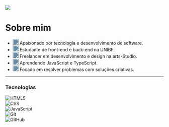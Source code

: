 ![](https://komarev.com/ghpvc/?username=Vzdevelopers&color=006bed)

# Sobre mim

- <img src="https://media.discordapp.net/attachments/1068277501530493008/1373028349756047380/monitor.png?ex=6828ebcc&is=68279a4c&hm=99c1946c2487e1199f33b136d56856c0f08c838272fe7e728dd70ff601f5d21c&=&format=webp&quality=lossless&width=110&height=110" width="18" style="filter: invert(50%) sepia(20%) saturate(500%) hue-rotate(160deg);" /> Apaixonado por tecnologia e desenvolvimento de software.  
- <img src="" width="18" style="filter: invert(50%) sepia(20%) saturate(500%) hue-rotate(160deg);" /> Estudante de front-end e back-end na UNIBF.  
- <img src="" width="18" style="filter: invert(50%) sepia(20%) saturate(500%) hue-rotate(160deg);" /> Freelancer em desenvolvimento e design na arts-Studio.  
- <img src="" width="18" style="filter: invert(50%) sepia(20%) saturate(500%) hue-rotate(160deg);" /> Aprendendo JavaScript e TypeScript.  
- <img src="" width="18" style="filter: invert(50%) sepia(20%) saturate(500%) hue-rotate(160deg);" /> Focado em resolver problemas com soluções criativas.

----

### Tecnologias

![HTML5](https://img.shields.io/badge/-HTML5-333333?style=flat&logo=HTML5)  
![CSS](https://img.shields.io/badge/-CSS-333333?style=flat&logo=CSS3&logoColor=1572B6)  
![JavaScript](https://img.shields.io/badge/-JavaScript-333333?style=flat&logo=javascript)  
![Git](https://img.shields.io/badge/-Git-333333?style=flat&logo=git)  
![GitHub](https://img.shields.io/badge/-GitHub-333333?style=flat&logo=github)  
